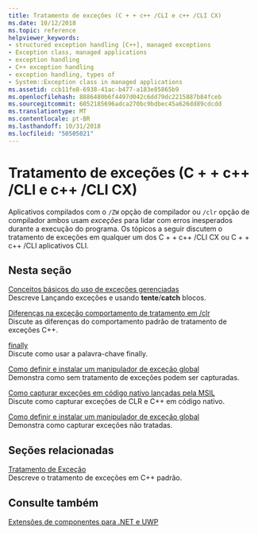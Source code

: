 ```yaml
---
title: Tratamento de exceções (C + + c++ /CLI e c++ /CLI CX)
ms.date: 10/12/2018
ms.topic: reference
helpviewer_keywords:
- structured exception handling [C++], managed exceptions
- Exception class, managed applications
- exception handling
- C++ exception handling
- exception handling, types of
- System::Exception class in managed applications
ms.assetid: ccb11fe8-6938-41ac-b477-a183e85865b9
ms.openlocfilehash: 8886480b6f4497d042c6dd79dc2215887b84fceb
ms.sourcegitcommit: 6052185696adca270bc9bdbec45a626dd89cdcdd
ms.translationtype: MT
ms.contentlocale: pt-BR
ms.lasthandoff: 10/31/2018
ms.locfileid: "50505021"
---
```

# <a name="exception-handling--ccli-and-ccx"></a>Tratamento de exceções (C + + c++ /CLI e c++ /CLI CX)

Aplicativos compilados com o `/ZW` opção de compilador ou `/clr` opção de compilador ambos usam *exceções* para lidar com erros inesperados durante a execução do programa. Os tópicos a seguir discutem o tratamento de exceções em qualquer um dos C + + c++ /CLI CX ou C + + c++ /CLI aplicativos CLI.

## <a name="in-this-section"></a>Nesta seção

[Conceitos básicos do uso de exceções gerenciadas](../dotnet/basic-concepts-in-using-managed-exceptions.md)<br/>
Descreve Lançando exceções e usando **tente**/**catch** blocos.

[Diferenças na exceção comportamento de tratamento em /clr](../dotnet/differences-in-exception-handling-behavior-under-clr.md)<br/>
Discute as diferenças do comportamento padrão de tratamento de exceções C++.

[finally](../dotnet/finally.md)<br/>
Discute como usar a palavra-chave finally.

[Como definir e instalar um manipulador de exceção global](../dotnet/how-to-define-and-install-a-global-exception-handler.md)<br/>
Demonstra como sem tratamento de exceções podem ser capturadas.

[Como capturar exceções em código nativo lançadas pela MSIL](../dotnet/how-to-catch-exceptions-in-native-code-thrown-from-msil.md)<br/>
Discute como capturar exceções de CLR e C++ em código nativo.

[Como definir e instalar um manipulador de exceção global](../dotnet/how-to-define-and-install-a-global-exception-handler.md)<br/>
Demonstra como capturar exceções não tratadas.

## <a name="related-sections"></a>Seções relacionadas

[Tratamento de Exceção](../cpp/exception-handling-in-visual-cpp.md)<br/>
Descreve o tratamento de exceções em C++ padrão.

## <a name="see-also"></a>Consulte também

[Extensões de componentes para .NET e UWP](../windows/component-extensions-for-runtime-platforms.md)